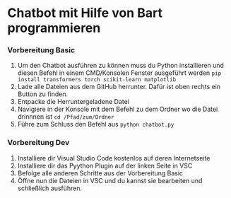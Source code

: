 # Chatbot mit Hilfe von Bart programmieren


### Vorbereitung Basic
1. Um den Chatbot ausführen zu können muss du Python installieren und diesen Befehl in einem CMD/Konsolen Fenster ausgeführt werden   ``pip install transformers torch scikit-learn matplotlib``
2. Lade alle Dateien aus dem GitHub herrunter. Dafür ist oben rechts ein Button zu finden.
3. Entpacke die Herruntergeladene Datei
4. Navigiere in der Konsole mit dem Befehl zu dem Ordner wo die Datei drinnnen ist ``cd /Pfad/zum/Ordner``
5. Führe zum Schluss den Befehl aus  ``python chatbot.py``


### Vorbereitung Dev
1. Installiere dir Visual Studio Code kostenlos auf deren Internetseite
2. Installiere dir das Pyython Plugin auf der linken Seite in VSC
3. Befolge alle anderen Schritte aus der Vorbereitung Basic
4. Öffne nun die Dateien in VSC und du kannst sie bearbeiten und schließlich ausführen.
